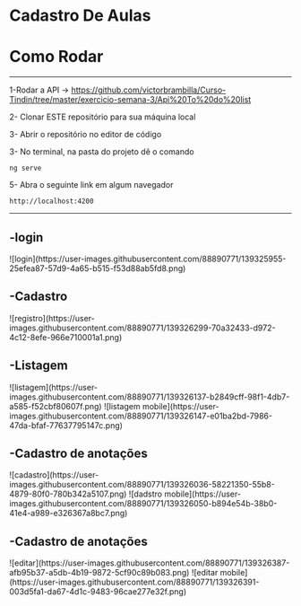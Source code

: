 <h1>Cadastro De Aulas</h2>
<h1>Como Rodar</h1>
<hr>

1-Rodar a API -> https://github.com/victorbrambilla/Curso-Tindin/tree/master/exercicio-semana-3/Api%20To%20do%20list

2- Clonar ESTE repositório para sua máquina local

3- Abrir o repositório no editor de código

3- No terminal, na pasta do projeto dê o comando
~~~Terminal
ng serve
~~~

5- Abra o seguinte link em algum navegador
~~~Terminal
http://localhost:4200
~~~
<hr>

<h2>-login</h2>
![login](https://user-images.githubusercontent.com/88890771/139325955-25efea87-57d9-4a65-b515-f53d88ab5fd8.png)
<br>

<h2>-Cadastro</h2>
![registro](https://user-images.githubusercontent.com/88890771/139326299-70a32433-d972-4c12-8efe-966e710001a1.png)
<br>

<h2>-Listagem</h2>
![listagem](https://user-images.githubusercontent.com/88890771/139326137-b2849cff-98f1-4db7-a585-f52cbf80607f.png)
![listagem mobile](https://user-images.githubusercontent.com/88890771/139326147-e01ba2bd-7986-47da-bfaf-77637795147c.png)
<br>

<h2>-Cadastro de anotações</h2>
![cadastro](https://user-images.githubusercontent.com/88890771/139326036-58221350-55b8-4879-80f0-780b342a5107.png)
![dadstro mobile](https://user-images.githubusercontent.com/88890771/139326050-b894e54b-38b0-41e4-a989-e326367a8bc7.png)
<br>

<h2>-Cadastro de anotações</h2>
![editar](https://user-images.githubusercontent.com/88890771/139326387-afb95b37-a5db-4b19-9872-5cf90c89b083.png)
![editar mobile](https://user-images.githubusercontent.com/88890771/139326391-003d5fa1-da67-4d1c-9483-96cae277e32f.png)


